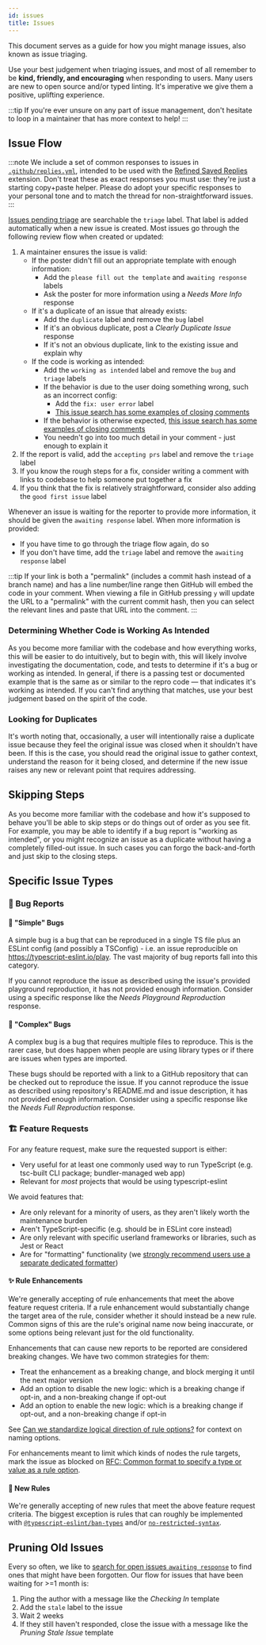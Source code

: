```yaml
---
id: issues
title: Issues
---
```


This document serves as a guide for how you might manage issues, also known as issue triaging.

Use your best judgement when triaging issues, and most of all remember to be **kind, friendly, and encouraging** when responding to users.
Many users are new to open source and/or typed linting.
It's imperative we give them a positive, uplifting experience.

:::tip
If you're ever unsure on any part of issue management, don't hesitate to loop in a maintainer that has more context to help!
:::

## Issue Flow

:::note
We include a set of common responses to issues in [`.github/replies.yml`](https://github.com/typescript-eslint/typescript-eslint/blob/main/.github/replies.yml), intended to be used with the [Refined Saved Replies](https://github.com/JoshuaKGoldberg/refined-saved-replies) extension.
Don't treat these as exact responses you must use: they're just a starting copy+paste helper.
Please do adopt your specific responses to your personal tone and to match the thread for non-straightforward issues.
:::

[Issues pending triage](https://github.com/typescript-eslint/typescript-eslint/issues?q=is%3Aopen+is%3Aissue+label%3Atriage) are searchable the `triage` label.
That label is added automatically when a new issue is created.
Most issues go through the following review flow when created or updated:

1. A maintainer ensures the issue is valid:
   - If the poster didn't fill out an appropriate template with enough information:
     - Add the `please fill out the template` and `awaiting response` labels
     - Ask the poster for more information using a _Needs More Info_ response
   - If it's a duplicate of an issue that already exists:
     - Add the `duplicate` label and remove the `bug` label
     - If it's an obvious duplicate, post a _Clearly Duplicate Issue_ response
     - If it's not an obvious duplicate, link to the existing issue and explain why
   - If the code is working as intended:
     - Add the `working as intended` label and remove the `bug` and `triage` labels
     - If the behavior is due to the user doing something wrong, such as an incorrect config:
       - Add the `fix: user error` label
       - [This issue search has some examples of closing comments](https://github.com/typescript-eslint/typescript-eslint/issues?q=is%3Aissue+sort%3Aupdated-desc+label%3A%22fix%3A+user+error%22+is%3Aclosed)
     - If the behavior is otherwise expected, [this issue search has some examples of closing comments](https://github.com/typescript-eslint/typescript-eslint/issues?q=is%3Aissue+sort%3Aupdated-desc+label%3A%22working+as+intended%22+-label%3A%22fix%3A+user+error%22+is%3Aclosed+)
     - You needn't go into too much detail in your comment - just enough to explain it
2. If the report is valid, add the `accepting prs` label and remove the `triage` label
3. If you know the rough steps for a fix, consider writing a comment with links to codebase to help someone put together a fix
4. If you think that the fix is relatively straightforward, consider also adding the `good first issue` label

Whenever an issue is waiting for the reporter to provide more information, it should be given the `awaiting response` label.
When more information is provided:

- If you have time to go through the triage flow again, do so
- If you don't have time, add the `triage` label and remove the `awaiting response` label

:::tip
If your link is both a "permalink" (includes a commit hash instead of a branch name) and has a line number/line range then GitHub will embed the code in your comment.
When viewing a file in GitHub pressing `y` will update the URL to a "permalink" with the current commit hash, then you can select the relevant lines and paste that URL into the comment.
:::

### Determining Whether Code is Working As Intended

As you become more familiar with the codebase and how everything works, this will be easier to do intuitively, but to begin with, this will likely involve investigating the documentation, code, and tests to determine if it's a bug or working as intended.
In general, if there is a passing test or documented example that is the same as or similar to the repro code — that indicates it's working as intended.
If you can't find anything that matches, use your best judgement based on the spirit of the code.

### Looking for Duplicates

It's worth noting that, occasionally, a user will intentionally raise a duplicate issue because they feel the original issue was closed when it shouldn't have been.
If this is the case, you should read the original issue to gather context, understand the reason for it being closed, and determine if the new issue raises any new or relevant point that requires addressing.

## Skipping Steps

As you become more familiar with the codebase and how it's supposed to behave you'll be able to skip steps or do things out of order as you see fit.
For example, you may be able to identify if a bug report is "working as intended", or you might recognize an issue as a duplicate without having a completely filled-out issue.
In such cases you can forgo the back-and-forth and just skip to the closing steps.

## Specific Issue Types

### 🐛 Bug Reports

#### 🐞 "Simple" Bugs

A simple bug is a bug that can be reproduced in a single TS file plus an ESLint config (and possibly a TSConfig) - i.e. an issue reproducible on https://typescript-eslint.io/play.
The vast majority of bug reports fall into this category.

If you cannot reproduce the issue as described using the issue's provided playground reproduction, it has not provided enough information.
Consider using a specific response like the _Needs Playground Reproduction_ response.

#### 🦟 "Complex" Bugs

A complex bug is a bug that requires multiple files to reproduce.
This is the rarer case, but does happen when people are using library types or if there are issues when types are imported.

These bugs should be reported with a link to a GitHub repository that can be checked out to reproduce the issue.
If you cannot reproduce the issue as described using repository's README.md and issue description, it has not provided enough information.
Consider using a specific response like the _Needs Full Reproduction_ response.

### 🏗 Feature Requests

For any feature request, make sure the requested support is either:

- Very useful for at least one commonly used way to run TypeScript (e.g. tsc-built CLI package; bundler-managed web app)
- Relevant for _most_ projects that would be using typescript-eslint

We avoid features that:

- Are only relevant for a minority of users, as they aren't likely worth the maintenance burden
- Aren't TypeScript-specific (e.g. should be in ESLint core instead)
- Are only relevant with specific userland frameworks or libraries, such as Jest or React
- Are for "formatting" functionality (we [strongly recommend users use a separate dedicated formatter](../linting/troubleshooting/FORMATTING.md))

#### ✨ Rule Enhancements

We're generally accepting of rule enhancements that meet the above feature request criteria.
If a rule enhancement would substantially change the target area of the rule, consider whether it should instead be a new rule.
Common signs of this are the rule's original name now being inaccurate, or some options being relevant just for the old functionality.

Enhancements that can cause new reports to be reported are considered breaking changes.
We have two common strategies for them:

- Treat the enhancement as a breaking change, and block merging it until the next major version
- Add an option to disable the new logic: which is a breaking change if opt-in, and a non-breaking change if opt-out
- Add an option to enable the new logic: which is a breaking change if opt-out, and a non-breaking change if opt-in

See [Can we standardize logical direction of rule options?](https://github.com/typescript-eslint/typescript-eslint/discussions/6101) for context on naming options.

For enhancements meant to limit which kinds of nodes the rule targets, mark the issue as blocked on [RFC: Common format to specify a type or value as a rule option](https://github.com/typescript-eslint/typescript-eslint/discussions/6017).

#### 🚀 New Rules

We're generally accepting of new rules that meet the above feature request criteria.
The biggest exception is rules that can roughly be implemented with [`@typescript-eslint/ban-types`](https://typescript-eslint.io/rules/ban-types) and/or [`no-restricted-syntax`](https://eslint.org/docs/latest/rules/no-restricted-syntax).

## Pruning Old Issues

Every so often, we like to [search for open issues `awaiting response`](https://github.com/typescript-eslint/typescript-eslint/issues?q=is%3Aopen+is%3Aissue+label%3A%22awaiting+response%22) to find ones that might have been forgotten.
Our flow for issues that have been waiting for >=1 month is:

1. Ping the author with a message like the _Checking In_ template
2. Add the `stale` label to the issue
3. Wait 2 weeks
4. If they still haven't responded, close the issue with a message like the _Pruning Stale Issue_ template
